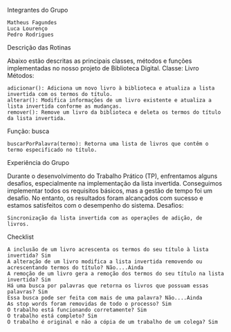 Integrantes do Grupo

    Matheus Fagundes
    Luca Lourenço
    Pedro Rodrigues

Descrição das Rotinas

Abaixo estão descritas as principais classes, métodos e funções implementadas no nosso projeto de Biblioteca Digital.
Classe: Livro
Métodos:

    adicionar(): Adiciona um novo livro à biblioteca e atualiza a lista invertida com os termos do título.
    alterar(): Modifica informações de um livro existente e atualiza a lista invertida conforme as mudanças.
    remover(): Remove um livro da biblioteca e deleta os termos do título da lista invertida.

Função: busca

    buscarPorPalavra(termo): Retorna uma lista de livros que contêm o termo especificado no título.

Experiência do Grupo

Durante o desenvolvimento do Trabalho Prático (TP), enfrentamos alguns desafios, especialmente na implementação da lista invertida. Conseguimos implementar todos os requisitos básicos, mas a gestão de tempo foi um desafio. No entanto, os resultados foram alcançados com sucesso e estamos satisfeitos com o desempenho do sistema.
Desafios:

    Sincronização da lista invertida com as operações de adição, de livros.

Checklist

    A inclusão de um livro acrescenta os termos do seu título à lista invertida? Sim
    A alteração de um livro modifica a lista invertida removendo ou acrescentando termos do título? Não....Ainda
    A remoção de um livro gera a remoção dos termos do seu título na lista invertida? Sim
    Há uma busca por palavras que retorna os livros que possuam essas palavras? Sim
    Essa busca pode ser feita com mais de uma palavra? Não....Ainda
    As stop words foram removidas de todo o processo? Sim
    O trabalho está funcionando corretamente? Sim
    O trabalho está completo? Sim
    O trabalho é original e não a cópia de um trabalho de um colega? Sim

